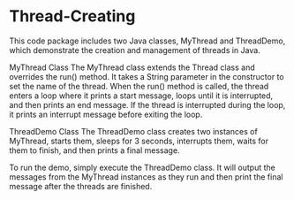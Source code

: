 # Thread-Creating

This code package includes two Java classes, MyThread and ThreadDemo, which demonstrate the creation and management of threads in Java.

MyThread Class
The MyThread class extends the Thread class and overrides the run() method. It takes a String parameter in the constructor to set the name of the thread. When the run() method is called, the thread enters a loop where it prints a start message, loops until it is interrupted, and then prints an end message. If the thread is interrupted during the loop, it prints an interrupt message before exiting the loop.

ThreadDemo Class
The ThreadDemo class creates two instances of MyThread, starts them, sleeps for 3 seconds, interrupts them, waits for them to finish, and then prints a final message.

To run the demo, simply execute the ThreadDemo class. It will output the messages from the MyThread instances as they run and then print the final message after the threads are finished.
